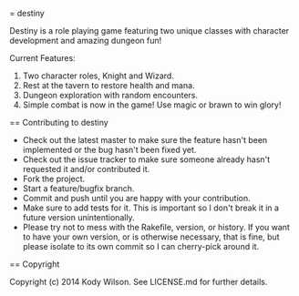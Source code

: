 = destiny

Destiny is a role playing game featuring two unique classes with character development and amazing dungeon fun!

Current Features:

1) Two character roles, Knight and Wizard.
2) Rest at the tavern to restore health and mana.
3) Dungeon exploration with random encounters.
4) Simple combat is now in the game! Use magic or brawn to win glory!

== Contributing to destiny
 
* Check out the latest master to make sure the feature hasn't been implemented or the bug hasn't been fixed yet.
* Check out the issue tracker to make sure someone already hasn't requested it and/or contributed it.
* Fork the project.
* Start a feature/bugfix branch.
* Commit and push until you are happy with your contribution.
* Make sure to add tests for it. This is important so I don't break it in a future version unintentionally.
* Please try not to mess with the Rakefile, version, or history. If you want to have your own version, or is otherwise necessary, that is fine, but please isolate to its own commit so I can cherry-pick around it.

== Copyright

Copyright (c) 2014 Kody Wilson. See LICENSE.md for
further details.

